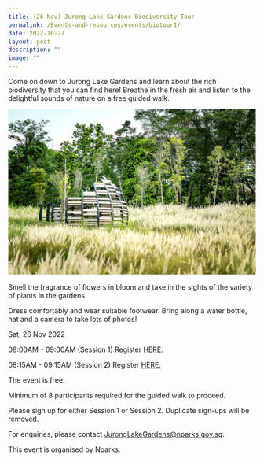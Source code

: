 ```yaml
---
title: (26 Nov) Jurong Lake Gardens Biodiversity Tour
permalink: /Events-and-resources/events/biotour1/
date: 2022-10-27
layout: post
description: ""
image: ""
---
```


Come on down to Jurong Lake Gardens and learn about the rich biodiversity that you can find here! Breathe in the fresh air and listen to the delightful sounds of nature on a free guided walk.

![](/images/Grasslands%204.jpg)

Smell the fragrance of flowers in bloom and take in the sights of the variety of plants in the gardens.

Dress comfortably and wear suitable footwear. Bring along a water bottle, hat and a camera to take lots of photos! 

Sat, 26 Nov 2022  

08:00AM - 09:00AM (Session 1) Register [HERE.](https://www.nparks.gov.sg/activities/events-and-workshops/2022/11/biodiversity-tour-at-jlg-(26-nov-session-1))

08:15AM - 09:15AM (Session 2) Register [HERE.](https://www.nparks.gov.sg/activities/events-and-workshops/2022/11/biodiversity-tour-at-jlg-(26-nov-session-2))

The event is free. 

Minimum of 8 participants required for the guided walk to proceed.

Please sign up for either Session 1 or Session 2. Duplicate sign-ups will be removed.

For enquiries, please contact [JurongLakeGardens@nparks.gov.sg](mailto:JurongLakeGardens@nparks.gov.sg).

This event is organised by Nparks. 

